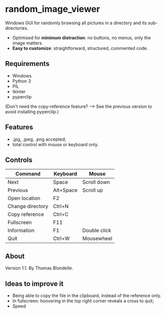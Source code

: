 # random_image_viewer

Windows GUI for randomly browsing all pictures in a directory and its sub-directories.

* Optimised for **minimum distraction**: no buttons, no menus, only the image matters.
* **Easy to customize**: straightforward, structured, commented code.

## Requirements
* Windows
* Python 3 
* PIL
* tkinter
* pyperclip 

(Don't need the copy-reference feature? --> See the previous version to avoid installing pyperclip.)

## Features
* .jpg, .jpeg, .png accepted;
* total control with mouse or keyboard only.

## Controls

| Command          | Keyboard   | Mouse        |
|------------------|------------|--------------|
| Next             | Space      | Scroll down  |
| Previous         | Alt+Space  | Scroll up    |
| Open location    | F2         |              |
| Change directory | Ctrl+N     |              |
| Copy reference   | Ctrl+C     |              |
| Fullscreen       | F11        |              |
| Information      | F1         | Double click |
| Quit             | Ctrl+W     | Mousewheel   |

## About

Version 1.1. By Thomas Blondelle.

## Ideas to improve it
* Being able to copy the file in the clipboard, instead of the reference only.
* In fullscreen: hoovering in the top right corner reveals a cross to quit;
* Speed



